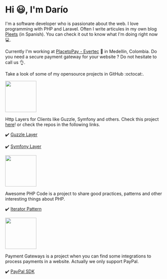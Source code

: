 # Hi :smiley:, I'm Darío

I'm a software developer who is passionate about the web. I love programming with PHP and Laravel.
Often I write articules in my own blog [Pleets](https://blog.pleets.org) (in Spanish). You can check it out to know what I'm doing right now :computer:.

Currently I'm working at [PlacetoPay - Evertec](https://www.placetopay.com/) :office: in Medellín, Colombia.
Do you need a secure payment gateway for your website ? Do not hesitate to call us :ok_hand:.

Take a look of some of my opensource projects in GitHub :octocat:.

<img src="https://blog.pleets.org/img/articles/easy-http-logo.png" width="100">

Http Layers for Clients like Guzzle, Symfony and others. Check this project [here](https://github.com/easy-http)! or check the repos in the following links.

:heavy_check_mark: [Guzzle Layer](https://github.com/easy-http/guzzle-layer)

:heavy_check_mark: [Symfony Layer](https://github.com/easy-http/symfony-layer)

<img src="https://blog.pleets.org/img/articles/awesome-php-code-icon.jpg" width="100">

Awesome PHP Code is a project to share good practices, patterns and other interesting things about PHP.

:heavy_check_mark: [Iterator Pattern](https://github.com/awesome-php-code/iterator-pattern)

<img src="https://blog.pleets.org/img/articles/payment-gateways-logo.png" width="100">

Payment Gateways is a project when you can find some integrations to process payments in a website. Actually we only support PayPal.

:heavy_check_mark: [PayPal SDK](https://github.com/payment-gateways/paypal-sdk)
